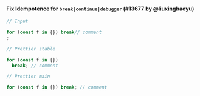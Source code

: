 #### Fix Idempotence for `break|continue|debugger` (#13677 by @liuxingbaoyu)

<!-- Optional description if it makes sense. -->

<!-- prettier-ignore -->
```js
// Input

for (const f in {}) break// comment
;

// Prettier stable

for (const f in {})
  break; // comment

// Prettier main

for (const f in {}) break; // comment
```
